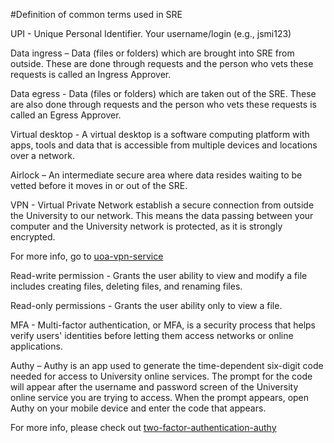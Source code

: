 #Definition of common terms used in SRE 

UPI - Unique Personal Identifier. Your username/login (e.g., jsmi123) 

Data ingress – Data (files or folders) which are brought into SRE from outside. These are done through requests and the person who vets these requests is called an Ingress Approver. 

Data egress - Data (files or folders) which are taken out of the SRE. These are also done through requests and the person who vets these requests is called an Egress Approver. 

Virtual desktop - A virtual desktop is a software computing platform with apps, tools and data that is accessible from multiple devices and locations over a network. 

Airlock – An intermediate secure area where data resides waiting to be vetted before it moves in or out of the SRE. 

VPN - Virtual Private Network establish a secure connection from outside the University to our network. This means the data passing between your computer and the University network is protected, as it is strongly encrypted. 

For more info, go to  [uoa-vpn-service](https://www.auckland.ac.nz/en/students/academic-information/postgraduate-students/postgraduate/postgraduate-support-and-services/vpn-service.html)

Read-write permission - Grants the user ability to view and modify a file includes creating files, deleting files, and renaming files. 

Read-only permissions - Grants the user ability only to view a file. 

MFA - Multi-factor authentication, or MFA, is a security process that helps verify users' identities before letting them access networks or online applications. 

Authy – Authy is an app used to generate the time-dependent six-digit code needed for access to University online services. The prompt for the code will appear after the username and password screen of the University online service you are trying to access. When the prompt appears, open Authy on your mobile device and enter the code that appears. 

For more info, please check out [two-factor-authentication-authy](https://www.auckland.ac.nz/en/about-us/about-the-university/identity-and-access-management/two-factor-authentication/download-authy.html)

